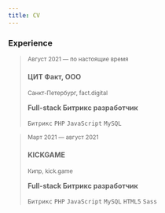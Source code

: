 ```yaml
---
title: CV
---
```


### Experience

> <small>Август 2021 — по настоящие время</small>
> #### ЦИТ Факт, ООО
> <sup>Санкт-Петербург, fact.digital</sup>
> 
> **Full-stack Битрикс разработчик**
> 
> `Битрикс` `PHP` `JavaScript` `MySQL`

> <small>Март 2021 — август 2021</small>
> #### KICKGAME
> <sup>Кипр, kick.game</sup>
> 
> **Full-stack Битрикс разработчик**
> 
> `Битрикс` `PHP` `JavaScript` `MySQL` `HTML5` `Sass`

<br><br><br>
